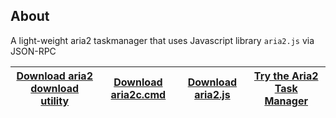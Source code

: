 ## About
A light-weight aria2 taskmanager that uses Javascript library `aria2.js` via JSON-RPC

| [Download aria2 download utility](https://github.com/aria2/aria2/releases/latest) | [Download aria2c.cmd](https://github.com/jc3213/batchscript/tree/main/aria2c) | [Download aria2.js](https://github.com/jc3213/aria2.js) | [Try the Aria2 Task Manager](https://jc3213.github.io/aria2.app/) |
| - | - | - | - |
